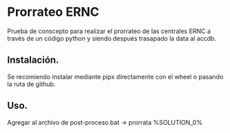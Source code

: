 # Prorrateo ERNC

Prueba de conscepto para realizar el prorrateo de las centrales ERNC a través de un código python y siendo después trasapado la data al accdb.

## Instalación.

Se recomiendo instalar mediante pipx directamente con el wheel o pasando la ruta de github.

## Uso.

Agregar al archivo de post-proceso.bat -> prorrata %SOLUTION_0%
